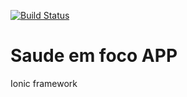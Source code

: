 [![Build Status](https://travis-ci.org/lairjr/saudeEmFocoApp.svg?branch=master)](https://travis-ci.org/lairjr/saudeEmFocoApp)
# Saude em foco APP

Ionic framework
